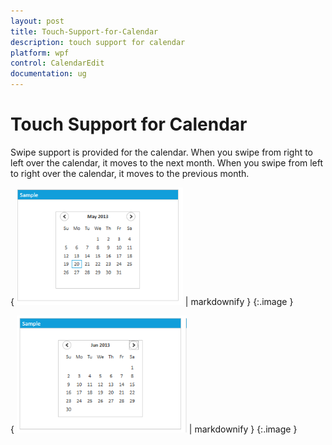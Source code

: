 ```yaml
---
layout: post
title: Touch-Support-for-Calendar
description: touch support for calendar
platform: wpf
control: CalendarEdit
documentation: ug
---
```


# Touch Support for Calendar

Swipe support is provided for the calendar. When you swipe from right to left over the calendar, it moves to the next month. When you swipe from left to right over the calendar, it moves to the previous month.

{ ![](Touch-Support-for-Calendar_images/Touch-Support-for-Calendar_img1.png) | markdownify }
{:.image }






{ ![](Touch-Support-for-Calendar_images/Touch-Support-for-Calendar_img2.png) | markdownify }
{:.image }




